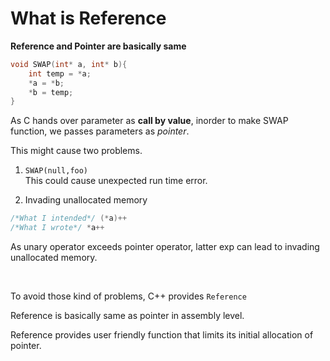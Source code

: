 # What is Reference

**Reference and Pointer are basically same**

```cpp
void SWAP(int* a, int* b){
    int temp = *a;
    *a = *b;
    *b = temp;
}
```

As C hands over parameter as **call by value**,
inorder to make SWAP function, we passes parameters as _pointer_.

This might cause two problems.

1. `SWAP(null,foo)`  
   This could cause unexpected run time error.  

2. Invading unallocated memory

```cpp
/*What I intended*/ (*a)++
/*What I wrote*/ *a++
```

As unary operator exceeds pointer operator, latter exp can lead to invading unallocated memory.

</br>   
   
To avoid those kind of problems, C++ provides `Reference`   
   
Reference is basically same as pointer in assembly level.   
   
Reference provides user friendly function that limits its initial allocation of pointer.

